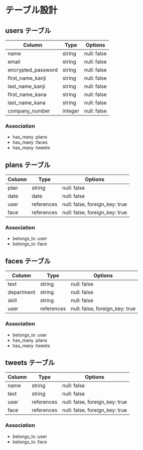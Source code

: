# テーブル設計

## users テーブル

| Column             | Type    | Options     |
| ------------------ | ------- | ----------- |
| name               | string  | null: false |
| email              | string  | null: false |
| encrypted_password | string  | null: false |
| first_name_kanji   | string  | null: false |
| last_name_kanji    | string  | null: false |
| first_name_kana    | string  | null: false |
| last_name_kana     | string  | null: false |
| company_number     | integer | null: false |

### Association

- has_many :plans
- has_many :faces
- has_many :tweets

## plans テーブル

| Column | Type       | Options                        |
| ------ | ---------- | ------------------------------ |
| plan   | string     | null: false                    |
| date   | date       | null: false                    |
| user   | references | null: false, foreign_key: true |
| face   | references | null: false, foreign_key: true |

### Association

- belongs_to :user
- belongs_to :face

## faces テーブル

| Column     | Type       | Options                        |
| ---------- | ---------- | ------------------------------ |
| text       | string     | null: false                    |
| department | string     | null: false                    |
| skill      | string     | null: false                    |
| user       | references | null: false, foreign_key: true |

### Association

- belongs_to :user
- has_many :plans
- has_many :tweets

## tweets テーブル

| Column | Type       | Options                        |
| ------ | ---------- | ------------------------------ |
| name   | string     | null: false                    |
| text   | string     | null: false                    |
| user   | references | null: false, foreign_key: true |
| face   | references | null: false, foreign_key: true |

### Association

- belongs_to :user
- belongs_to :face
